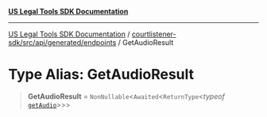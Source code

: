 [**US Legal Tools SDK Documentation**](../../../../../../README.md)

***

[US Legal Tools SDK Documentation](../../../../../../README.md) / [courtlistener-sdk/src/api/generated/endpoints](../README.md) / GetAudioResult

# Type Alias: GetAudioResult

> **GetAudioResult** = `NonNullable`\<`Awaited`\<`ReturnType`\<*typeof* [`getAudio`](../functions/getAudio.md)\>\>\>

